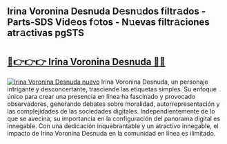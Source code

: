 ## Irina Voronina Desnuda D𝚎sn𝚞dos filtr𝚊dos - Parts-SDS Vid𝚎os f𝚘tos - N𝚞evas filtr𝚊ciones atr𝚊ctivas pgSTS

# <h2><a href="http://mb980ok.tromn.icu/?c=Irina+Voronina+Desnuda">🔗👉👉👉 Irina Voronina Desnuda 🔗🔗</a></h2>

[![Irina Voronina Desnuda nuevo](https://i.imgur.com/pEAQMta.gif)](http://mb980ok.tromn.icu/?c=Irina+Voronina+Desnuda)
Irina Voronina Desnuda, un personaje intrigante y desconcertante, trasciende las etiquetas simples. Su enfoque único para crear una presencia en línea ha fascinado y provocado observadores, generando debates sobre moralidad, autorrepresentación y las complejidades de las sociedades digitales. Independientemente de lo que se avecina, su importancia en la configuración del panorama digital es innegable. Con una dedicación inquebrantable y un atractivo innegable, el impacto de Irina Voronina Desnuda en la comunidad en línea es ilimitado.
